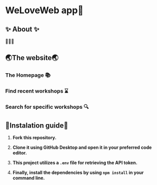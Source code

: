 # WeLoveWeb app💙


<h2>✨ About ✨ </h2>
 🧙‍♂️✨

<h2>🌏The website🌏</h2>

<h3> The Homepage 📚</h3>

<h3>Find recent workshops ⌛</h3>

<h3> Search for specific workshops 🔍 </h3>

<h2> 🔨Instalation guide🔨</h2>

1. **Fork this repository.**

2. **Clone it using GitHub Desktop and open it in your preferred code editor.**

3. **This project utilizes a `.env` file for retrieving the API token.**

4. **Finally, install the dependencies by using `npm install` in your command line.**



